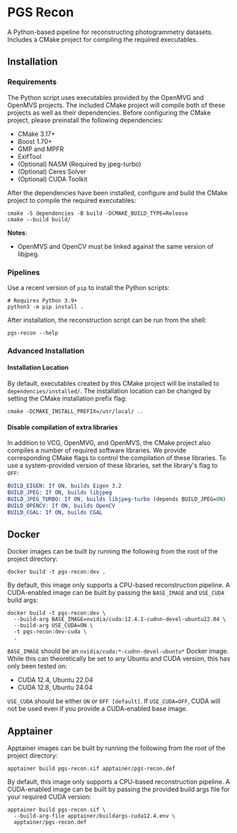 # PGS Recon
A Python-based pipeline for reconstructing photogrammetry datasets. Includes a CMake project for compiling the 
required executables.

## Installation
### Requirements
The Python script uses executables provided by the OpenMVG and OpenMVS projects. The included CMake project will 
compile both of these projects as well as their dependencies. Before configuring the CMake project, please preinstall 
the following dependencies:
* CMake 3.17+
* Boost 1.70+
* GMP and MPFR
* ExifTool
* (Optional) NASM (Required by jpeg-turbo)
* (Optional) Ceres Solver
* (Optional) CUDA Toolkit

After the dependencies have been installed, configure and build the CMake 
project to compile the required executables:
```shell
cmake -S dependencies -B build -DCMAKE_BUILD_TYPE=Release
cmake --build build/
```

**Notes**:
* OpenMVS and OpenCV must be linked against the same version of libjpeg.

### Pipelines
Use a recent version of `pip` to install the Python scripts:
```shell
# Requires Python 3.9+
python3 -m pip install .
```

After installation, the reconstruction script can be run from the shell:
```shell
pgs-recon --help
```

### Advanced Installation
#### Installation Location
By default, executables created by this CMake project will be installed to 
`dependencies/installed/`. The installation location can be changed by setting 
the CMake installation prefix flag:
```shell
cmake -DCMAKE_INSTALL_PREFIX=/usr/local/ ..
```

#### Disable compilation of extra libraries
In addition to VCG, OpenMVG, and OpenMVS, the CMake project also compiles a number of required software libraries. We 
provide corresponding CMake flags to control the compilation of these libraries. To use a system-provided version of 
these libraries, set the library's flag to `OFF`:

```cmake
BUILD_EIGEN: If ON, builds Eigen 3.2
BUILD_JPEG: If ON, builds libjpeg
BUILD_JPEG_TURBO: If ON, builds libjpeg-turbo (depends BUILD_JPEG=ON)
BUILD_OPENCV: If ON, builds OpenCV
BUILD_CGAL: If ON, builds CGAL
```

## Docker
Docker images can be built by running the following from the root of the 
project directory:
```shell
docker build -t pgs-recon:dev .
```

By default, this image only supports a CPU-based reconstruction pipeline. 
A CUDA-enabled image can be built by passing the `BASE_IMAGE` and `USE_CUDA`
build args:
```shell
docker build -t pgs-recon:dev \
  --build-arg BASE_IMAGE=nvidia/cuda:12.4.1-cudnn-devel-ubuntu22.04 \
  --build-arg USE_CUDA=ON \
  -t pgs-recon:dev-cuda \
  .
```

`BASE_IMAGE` should be an `nvidia/cuda:*-cudnn-devel-ubuntu*` Docker image. 
While this can theoretically be set to any Ubuntu and CUDA version, this has 
only been tested on:
 - CUDA 12.4, Ubuntu 22.04 
 - CUDA 12.8, Ubuntu 24.04

`USE_CUDA` should be either `ON` or `OFF [default]`. If `USE_CUDA=OFF`, CUDA 
will not be used even if you provide a CUDA-enabled base image.

## Apptainer
Apptainer images can be built by running the following from the root of the 
project directory:
```shell
apptainer build pgs-recon.sif apptainer/pgs-recon.def
```

By default, this image only supports a CPU-based reconstruction pipeline. 
A CUDA-enabled image can be built by passing the provided build args file for
your required CUDA version:
```shell
apptainer build pgs-recon.sif \
  --build-arg-file apptainer/buildargs-cuda12.4.env \
  apptainer/pgs-recon.def
```